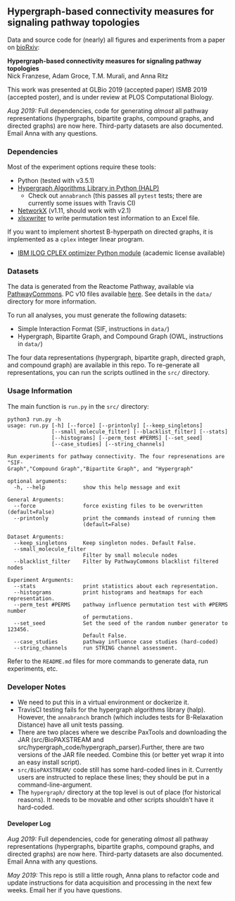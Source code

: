 ## Hypergraph-based connectivity measures for signaling pathway topologies

Data and source code for (nearly) all figures and experiments from a paper on [bioRxiv](https://doi.org/10.1101/593913):

**Hypergraph-based connectivity measures for signaling pathway topologies**  
Nick Franzese, Adam Groce, T.M. Murali, and Anna Ritz  

This work was presented at GLBio 2019 (accepted paper) ISMB 2019 (accepted poster), and is under review at PLOS Computational Biology.

_Aug 2019:_ Full dependencies, code for generating _almost_ all pathway representations (hypergraphs, bipartite graphs, compound graphs, and directed graphs) are now here.  Third-party datasets are also documented.  Email Anna with any questions.

### Dependencies

Most of the experiment options require these tools:
- Python (tested with v3.5.1)
- [Hypergraph Algorithms Library in Python (HALP)](http://murali-group.github.io/halp/)
  - Check out `annabranch` (this passes all `pytest` tests; there are currently some issues with Travis CI)
- [NetworkX](https://networkx.github.io/) (v1.11, should work with v2.1)
- [xlsxwriter](https://xlsxwriter.readthedocs.io/) to write permutation test information to an Excel file.

If you want to implement shortest B-hyperpath on directed graphs, it is implemented as a `cplex` integer linear program.
- [IBM ILOG CPLEX optimizer Python module](https://www.ibm.com/analytics/cplex-optimizer) (academic license available)

### Datasets

The data is generated from the Reactome Pathway, available via [PathwayCommons](http://www.pathwaycommons.org/).  PC v10 files available [here](http://www.pathwaycommons.org/archives/PC2/v10/).  See details in the `data/` directory for more information.

To run all analyses, you must generate the following datasets:
- Simple Interaction Format (SIF, instructions in `data/`)
- Hypergraph, Bipartite Graph, and Compound Graph (OWL, instructions in `data/`)

The four data representations (hypergraph, bipartite graph, directed graph, and compound graph) are available in this repo.  To re-generate all representations, you can run the scripts outlined in the `src/` directory.  

### Usage Information

The main function is `run.py` in the `src/` directory:

```
python3 run.py -h
usage: run.py [-h] [--force] [--printonly] [--keep_singletons]
              [--small_molecule_filter] [--blacklist_filter] [--stats]
              [--histograms] [--perm_test #PERMS] [--set_seed]
              [--case_studies] [--string_channels]

Run experiments for pathway connectivity. The four represenations are "SIF-
Graph","Compound Graph","Bipartite Graph", and "Hypergraph"

optional arguments:
  -h, --help            show this help message and exit

General Arguments:
  --force               force existing files to be overwritten (default=False)
  --printonly           print the commands instead of running them
                        (default=False)

Dataset Arguments:
  --keep_singletons     Keep singleton nodes. Default False.
  --small_molecule_filter
                        Filter by small molecule nodes
  --blacklist_filter    Filter by PathwayCommons blacklist filtered nodes

Experiment Arguments:
  --stats               print statistics about each representation.
  --histograms          print histograms and heatmaps for each representation.
  --perm_test #PERMS    pathway influence permutation test with #PERMS number
                        of permutations.
  --set_seed            Set the seed of the random number generator to 123456.
                        Default False.
  --case_studies        pathway influence case studies (hard-coded)
  --string_channels     run STRING channel assessment.
  ```
Refer to the `README.md` files for more commands to generate data, run experiments, etc.

### Developer Notes 

- We need to put this in a virtual environment or dockerize it.  
- TravisCI testing fails for the hypergraph algorithms library (halp). However, the `annabranch` branch (which includes tests for B-Relaxation Distance) have all unit tests passing.
- There are two places where we describe PaxTools and downloading the JAR (src/BioPAXSTREAM and src/hypergraph_code/hypergraph_parser).Further, there are two versions of the JAR file needed.  Combine this (or better yet wrap it into an easy install script).
- `src/BioPAXSTREAM/` code still has some hard-coded lines in it. Currently users are instructed to replace these lines; they should be put in a command-line-argument.
- The `hypergraph/` directory at the top level is out of place (for historical reasons).  It needs to be movable and other scripts shouldn't have it hard-coded.

#### Developer Log
_Aug 2019:_ Full dependencies, code for generating _almost_ all pathway representations (hypergraphs, bipartite graphs, compound graphs, and directed graphs) are now here.  Third-party datasets are also documented.  Email Anna with any questions.

_May 2019:_ This repo is still a little rough, Anna plans to refactor code and update instructions for data acquisition and processing in the next few weeks. Email her if you have questions.

